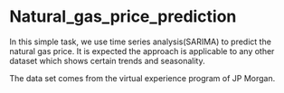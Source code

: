 # Natural_gas_price_prediction

In this simple task, we use time series analysis(SARIMA) to predict the natural gas price. It is expected the approach is applicable to any other dataset which shows certain trends and seasonality.

The data set comes from the virtual experience program of JP Morgan.
